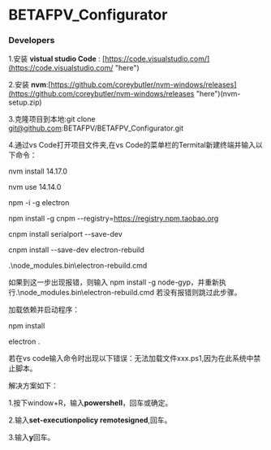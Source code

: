 # BETAFPV_Configurator


### Developers
1.安装 **vistual studio Code** : [https://code.visualstudio.com/](https://code.visualstudio.com/ "here")

2.安装 **nvm**:[https://github.com/coreybutler/nvm-windows/releases](https://github.com/coreybutler/nvm-windows/releases "here")(nvm-setup.zip)

3.克隆项目到本地:git clone git@github.com:BETAFPV/BETAFPV_Configurator.git


4.通过vs Code打开项目文件夹,在vs Code的菜单栏的Termital新建终端并输入以下命令：

nvm install 14.17.0

nvm use 14.14.0

npm -i -g electron

npm install -g cnpm --registry=https://registry.npm.taobao.org

cnpm install serialport --save-dev

cnpm install --save-dev electron-rebuild

.\node_modules\.bin\electron-rebuild.cmd

如果到这一步出现报错，则输入
npm install -g node-gyp，并重新执行.\node_modules\.bin\electron-rebuild.cmd
若没有报错则跳过此步骤。

加载依赖并启动程序：

npm install

electron .



若在vs code输入命令时出现以下错误：无法加载文件xxx.ps1,因为在此系统中禁止脚本。


解决方案如下：

1.按下window+R，输入**powershell**，回车或确定。

2.输入**set-executionpolicy remotesigned**,回车。

3.输入**y**回车。
